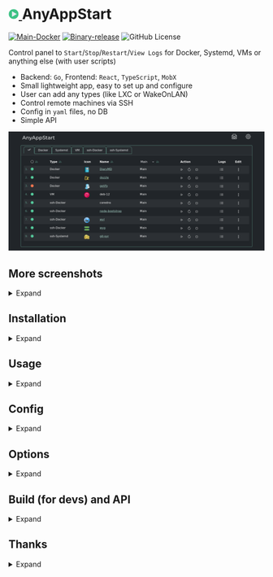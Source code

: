 <h1><a href="https://github.com/aceberg/AnyAppStart">
    <img src="https://raw.githubusercontent.com/aceberg/AnyAppStart/main/assets/logo.png" width="20" />
</a>AnyAppStart</h1>

[![Main-Docker](https://github.com/aceberg/AnyAppStart/actions/workflows/main-docker.yml/badge.svg)](https://github.com/aceberg/AnyAppStart/actions/workflows/main-docker.yml)
[![Binary-release](https://github.com/aceberg/AnyAppStart/actions/workflows/binary-release.yml/badge.svg)](https://github.com/aceberg/AnyAppStart/actions/workflows/binary-release.yml)
![GitHub License](https://img.shields.io/github/license/aceberg/AnyAppStart)

Control panel to `Start`/`Stop`/`Restart`/`View Logs` for Docker, Systemd, VMs or anything else (with user scripts)

- Backend: `Go`, Frontend: `React`, `TypeScript`, `MobX`
- Small lightweight app, easy to set up and configure
- User can add any types (like LXC or WakeOnLAN)
- Control remote machines via SSH
- Config in `yaml` files, no DB
- Simple API

![Screenshot](https://raw.githubusercontent.com/aceberg/AnyAppStart/refs/heads/main/assets/Screenshot_05.png)

## More screenshots
<details>
  <summary>Expand</summary>

![Screenshot](https://raw.githubusercontent.com/aceberg/AnyAppStart/refs/heads/main/assets/Screenshot_02.png)
![Screenshot](https://raw.githubusercontent.com/aceberg/AnyAppStart/refs/heads/main/assets/Screenshot_03.png)
![Screenshot](https://raw.githubusercontent.com/aceberg/AnyAppStart/refs/heads/main/assets/Screenshot_04.png)

</details>

## Installation
<details>
  <summary>Expand</summary>

> :warning:  **Warning**   
> 1. There is Docker image available, but inside the container only Docker Type will work, which kinda defeats the purpose of this app. So installing binary is recommended. 
> 2. There is no built-in auth in this app, so make sure to restrict access to it with firewall and/or SSO (like Authelia) or simple [ForAuth](https://github.com/aceberg/ForAuth)

### Binary
All binary packages can be found in [latest](https://github.com/aceberg/AnyAppStart/releases/latest) release. There are `.deb`, `.rpm`, `.apk` (Alpine Linux) and `.tar.gz` files.   

Supported architectures: `amd64`, `i386`, `arm_v5`, `arm_v6`, `arm_v7`, `arm64`.   

For `amd64` there is a `deb` repo [available](https://github.com/aceberg/ppa)

### Docker
For demo purposes, mostly.
```sh
docker run --name AnyAppStart \
  -e "TZ=$YOURTIMEZONE" \
  -v ~/.dockerdata/AnyAppStart:/data/AnyAppStart \ # yaml files here
  -v /var/run/docker.sock:/var/run/docker.sock \   # mount docker
  -p 8855:8855 \
aceberg/anyappstart
```

</details>

## Usage
<details>
  <summary>Expand</summary>

To run AnyAppStart as user, enable and start it:
```sh
sudo systemctl enable --now AnyAppStart@$USER.service
```
After, you need to fill `types.yaml` file, either manually by clicking `Add Type` in GUI Types menu, or by copying this [types.yaml](https://github.com/aceberg/AnyAppStart/blob/main/example/types.yaml) example to `~/.config/AnyAppStart/` (or `/etc/AnyAppStart/` for root)
```yaml
# $ITEMNAME is a variable that will be parsed into actual Items names
Docker:
    Logs: docker logs $ITEMNAME
    Restart: docker restart $ITEMNAME
    Start: docker start $ITEMNAME
    State: docker ps --filter status=running | grep $ITEMNAME
    Stop: docker stop $ITEMNAME
Systemd:
    Logs: sudo systemctl status $ITEMNAME
    Restart: sudo systemctl restart $ITEMNAME
    Start: sudo systemctl start $ITEMNAME
    State: sudo systemctl | grep running | grep $ITEMNAME
    Stop: sudo systemctl stop $ITEMNAME
VM:
    Logs: sudo journalctl -u libvirtd.service
    Restart: sudo virsh rebool $ITEMNAME
    Start: sudo virsh start $ITEMNAME
    State: sudo virsh list --state-running | grep $ITEMNAME
    Stop: sudo virsh shutdown $ITEMNAME
ssh-Docker:
    Logs: ssh remote-host-ip -f docker logs $ITEMNAME
    Restart: ssh remote-host-ip -f docker restart $ITEMNAME
    Start: ssh remote-host-ip -f docker start $ITEMNAME
    State: ssh remote-host-ip -f docker ps --filter status=running | grep $ITEMNAME
    Stop: ssh remote-host-ip -f docker stop $ITEMNAME
ssh-Systemd:
    Logs: ssh remote-host-ip -f sudo systemctl status $ITEMNAME
    Restart: ssh remote-host-ip -f sudo systemctl restart $ITEMNAME
    Start: ssh remote-host-ip -f sudo systemctl start $ITEMNAME
    State: ssh remote-host-ip -f sudo systemctl | grep running | grep $ITEMNAME
    Stop: ssh remote-host-ip -f systemctl stop $ITEMNAME
```

</details>

## Config
<details>
  <summary>Expand</summary>

| Variable  | Description | Default |
| --------  | ----------- | ------- |
| TZ | Set your timezone for correct time | |
| HOST | Listen address | 0.0.0.0 |
| PORT   | Port for web GUI | 8855 |
| THEME | Any theme name from https://bootswatch.com in lowcase or [additional](https://github.com/aceberg/aceberg-bootswatch-fork) | minty |
| COLOR | Background color: light or dark | dark |
| NODEPATH | Path to local [node modules](https://github.com/aceberg/my-dockerfiles/tree/main/node-bootstrap) |  |
</details>

## Options
<details>
  <summary>Expand</summary>

| Key  | Description | Default | Systemd (root) | Systemd (user) |
| --------  | ----------- | ------- | ------- | ------- | 
| -d | Path to config dir | /data/AnyAppStart | /etc/AnyAppStart | ~/.config/AnyAppStart |
| -n | Path to local [node modules](https://github.com/aceberg/my-dockerfiles/tree/main/node-bootstrap) |  | | |

</details>

## Build (for devs) and API
<details>
  <summary>Expand</summary>

- API: [docs/API.md](docs/API.md)
- Build: [docs/BUILD.md](docs/BUILD.md)

</details>

## Thanks
<details>
  <summary>Expand</summary>

- All go packages listed in [dependencies](https://github.com/aceberg/DiaryMD/network/dependencies)
- Favicon and logo: [Flaticon](https://www.flaticon.com)
- [Bootstrap](https://getbootstrap.com/)

</details>